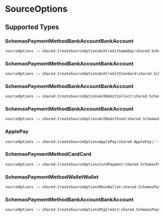# SourceOptions


## Supported Types

### SchemasPaymentMethodBankAccountBankAccount

```go
sourceOptions := shared.CreateSourceOptionsAchCreditSameDay(shared.SchemasPaymentMethodBankAccountBankAccount{/* values here */})
```

### SchemasPaymentMethodBankAccountBankAccount

```go
sourceOptions := shared.CreateSourceOptionsAchCreditStandard(shared.SchemasPaymentMethodBankAccountBankAccount{/* values here */})
```

### SchemasPaymentMethodBankAccountBankAccount

```go
sourceOptions := shared.CreateSourceOptionsAchDebitCollect(shared.SchemasPaymentMethodBankAccountBankAccount{/* values here */})
```

### SchemasPaymentMethodBankAccountBankAccount

```go
sourceOptions := shared.CreateSourceOptionsAchDebitFund(shared.SchemasPaymentMethodBankAccountBankAccount{/* values here */})
```

### ApplePay

```go
sourceOptions := shared.CreateSourceOptionsApplePay(shared.ApplePay{/* values here */})
```

### SchemasPaymentMethodCardCard

```go
sourceOptions := shared.CreateSourceOptionsCardPayment(shared.SchemasPaymentMethodCardCard{/* values here */})
```

### SchemasPaymentMethodWalletWallet

```go
sourceOptions := shared.CreateSourceOptionsMoovWallet(shared.SchemasPaymentMethodWalletWallet{/* values here */})
```

### SchemasPaymentMethodBankAccountBankAccount

```go
sourceOptions := shared.CreateSourceOptionsRtpCredit(shared.SchemasPaymentMethodBankAccountBankAccount{/* values here */})
```

